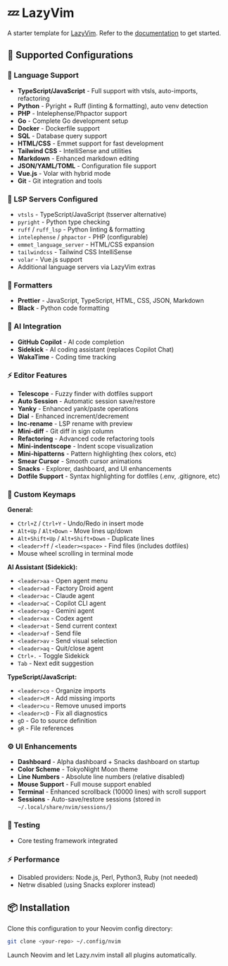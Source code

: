 # 💤 LazyVim

A starter template for [LazyVim](https://github.com/LazyVim/LazyVim).
Refer to the [documentation](https://lazyvim.github.io/installation) to get started.

## 🚀 Supported Configurations

### 📝 Language Support
- **TypeScript/JavaScript** - Full support with vtsls, auto-imports, refactoring
- **Python** - Pyright + Ruff (linting & formatting), auto venv detection
- **PHP** - Intelephense/Phpactor support
- **Go** - Complete Go development setup
- **Docker** - Dockerfile support
- **SQL** - Database query support
- **HTML/CSS** - Emmet support for fast development
- **Tailwind CSS** - IntelliSense and utilities
- **Markdown** - Enhanced markdown editing
- **JSON/YAML/TOML** - Configuration file support
- **Vue.js** - Volar with hybrid mode
- **Git** - Git integration and tools

### 🔧 LSP Servers Configured
- `vtsls` - TypeScript/JavaScript (tsserver alternative)
- `pyright` - Python type checking
- `ruff` / `ruff_lsp` - Python linting & formatting
- `intelephense` / `phpactor` - PHP (configurable)
- `emmet_language_server` - HTML/CSS expansion
- `tailwindcss` - Tailwind CSS IntelliSense
- `volar` - Vue.js support
- Additional language servers via LazyVim extras

### 🎨 Formatters
- **Prettier** - JavaScript, TypeScript, HTML, CSS, JSON, Markdown
- **Black** - Python code formatting

### 🤖 AI Integration
- **GitHub Copilot** - AI code completion
- **Sidekick** - AI coding assistant (replaces Copilot Chat)
- **WakaTime** - Coding time tracking

### ⚡ Editor Features
- **Telescope** - Fuzzy finder with dotfiles support
- **Auto Session** - Automatic session save/restore
- **Yanky** - Enhanced yank/paste operations
- **Dial** - Enhanced increment/decrement
- **Inc-rename** - LSP rename with preview
- **Mini-diff** - Git diff in sign column
- **Refactoring** - Advanced code refactoring tools
- **Mini-indentscope** - Indent scope visualization
- **Mini-hipatterns** - Pattern highlighting (hex colors, etc)
- **Smear Cursor** - Smooth cursor animations
- **Snacks** - Explorer, dashboard, and UI enhancements
- **Dotfile Support** - Syntax highlighting for dotfiles (.env, .gitignore, etc)

### 🎯 Custom Keymaps

**General:**
- `Ctrl+Z` / `Ctrl+Y` - Undo/Redo in insert mode
- `Alt+Up` / `Alt+Down` - Move lines up/down
- `Alt+Shift+Up` / `Alt+Shift+Down` - Duplicate lines
- `<leader>ff` / `<leader><space>` - Find files (includes dotfiles)
- Mouse wheel scrolling in terminal mode

**AI Assistant (Sidekick):**
- `<leader>aa` - Open agent menu
- `<leader>ad` - Factory Droid agent
- `<leader>ac` - Claude agent
- `<leader>aC` - Copilot CLI agent
- `<leader>ag` - Gemini agent
- `<leader>ax` - Codex agent
- `<leader>at` - Send current context
- `<leader>af` - Send file
- `<leader>av` - Send visual selection
- `<leader>aq` - Quit/close agent
- `Ctrl+.` - Toggle Sidekick
- `Tab` - Next edit suggestion

**TypeScript/JavaScript:**
- `<leader>co` - Organize imports
- `<leader>cM` - Add missing imports
- `<leader>cu` - Remove unused imports
- `<leader>cD` - Fix all diagnostics
- `gD` - Go to source definition
- `gR` - File references

### ⚙️ UI Enhancements
- **Dashboard** - Alpha dashboard + Snacks dashboard on startup
- **Color Scheme** - TokyoNight Moon theme
- **Line Numbers** - Absolute line numbers (relative disabled)
- **Mouse Support** - Full mouse support enabled
- **Terminal** - Enhanced scrollback (10000 lines) with scroll support
- **Sessions** - Auto-save/restore sessions (stored in `~/.local/share/nvim/sessions/`)

### 🧪 Testing
- Core testing framework integrated

### ⚡ Performance
- Disabled providers: Node.js, Perl, Python3, Ruby (not needed)
- Netrw disabled (using Snacks explorer instead)

## 📦 Installation

Clone this configuration to your Neovim config directory:
```bash
git clone <your-repo> ~/.config/nvim
```

Launch Neovim and let Lazy.nvim install all plugins automatically.
